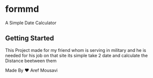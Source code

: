 # formmd

A Simple Date Calculator

## Getting Started

This Project made for my friend whom is serving in military and he is needed for his job on that site
its simple take 2 date and calculate the Distance beetween them


Made By ❤️ Aref Mousavi
